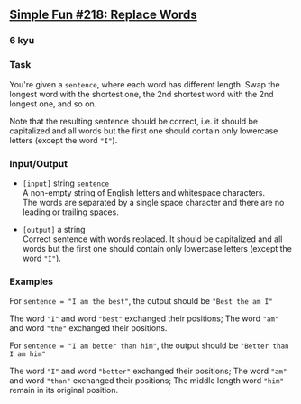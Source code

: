 <h2><a href=https://www.codewars.com/kata/59014fbb526ff1af0400004b/train/python target="_blank">Simple Fun #218: Replace Words</a></h2><h3>6 kyu</h3><h3 id="task">Task</h3><p>You're given a <code>sentence</code>, where each word has different length. Swap the longest word with the shortest one, the 2nd shortest word with the 2nd longest one, and so on.</p><p>Note that the resulting sentence should be correct, i.e. it should be capitalized and all words but the first one should contain only lowercase letters (except the word <code>"I"</code>).</p><h3 id="inputoutput">Input/Output</h3><ul><li><p><code>[input]</code> string <code>sentence</code><br>A non-empty string of English letters and whitespace characters.<br>The words are separated by a single space character and there are no leading or trailing spaces.</p></li><li><p><code>[output]</code> a string<br>Correct sentence with words replaced. It should be capitalized and all words but the first one should contain only lowercase letters (except the word <code>"I"</code>).</p></li></ul><h3 id="examples">Examples</h3><p>For <code>sentence = "I am the best"</code>, the output should be <code>"Best the am I"</code></p><p>The word <code>"I"</code> and word <code>"best"</code> exchanged their positions; The word <code>"am"</code> and word <code>"the"</code> exchanged their positions.</p><p>For <code>sentence = "I am better than him"</code>, the output should be <code>"Better than I am him"</code></p><p>The word <code>"I"</code> and word <code>"better"</code> exchanged their positions; The word <code>"am"</code> and word <code>"than"</code> exchanged their positions; The middle length word <code>"him"</code> remain in its original position.</p>